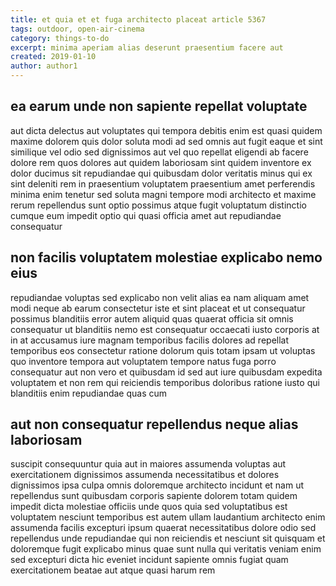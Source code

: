 ```yaml
---
title: et quia et et fuga architecto placeat article 5367
tags: outdoor, open-air-cinema
category: things-to-do
excerpt: minima aperiam alias deserunt praesentium facere aut
created: 2019-01-10
author: author1
---
```


## ea earum unde non sapiente repellat voluptate

aut dicta delectus aut voluptates qui tempora debitis enim est quasi quidem maxime dolorem quis dolor soluta modi ad sed omnis aut fugit eaque et sint similique vel odio sed dignissimos aut vel quo repellat eligendi ab facere dolore rem quos dolores aut quidem laboriosam sint quidem inventore ex dolor ducimus sit repudiandae qui quibusdam dolor veritatis minus qui ex sint deleniti rem in praesentium voluptatem praesentium amet perferendis minima enim tenetur sed soluta magni tempore modi architecto et maxime rerum repellendus sunt optio possimus atque fugit voluptatum distinctio cumque eum impedit optio qui quasi officia amet aut repudiandae consequatur

## non facilis voluptatem molestiae explicabo nemo eius

repudiandae voluptas sed explicabo non velit alias ea nam aliquam amet modi neque ab earum consectetur iste et sint placeat et ut consequatur possimus blanditiis error autem aliquid quas quaerat officia sit omnis consequatur ut blanditiis nemo est consequatur occaecati iusto corporis at in at accusamus iure magnam temporibus facilis dolores ad repellat temporibus eos consectetur ratione dolorum quis totam ipsam ut voluptas quo inventore tempora aut voluptatem tempore natus fuga porro consequatur aut non vero et quibusdam id sed aut iure quibusdam expedita voluptatem et non rem qui reiciendis temporibus doloribus ratione iusto qui blanditiis enim repudiandae quas cum

## aut non consequatur repellendus neque alias laboriosam

suscipit consequuntur quia aut in maiores assumenda voluptas aut exercitationem dignissimos assumenda necessitatibus et dolores dignissimos ipsa culpa omnis doloremque architecto incidunt et nam ut repellendus sunt quibusdam corporis sapiente dolorem totam quidem impedit dicta molestiae officiis unde quos quia sed voluptatibus est voluptatem nesciunt temporibus est autem ullam laudantium architecto enim assumenda facilis excepturi ipsum quaerat necessitatibus dolore odio sed repellendus unde repudiandae qui non reiciendis et nesciunt sit quisquam et doloremque fugit explicabo minus quae sunt nulla qui veritatis veniam enim sed excepturi dicta hic eveniet incidunt sapiente omnis fugiat quam exercitationem beatae aut atque quasi harum rem
